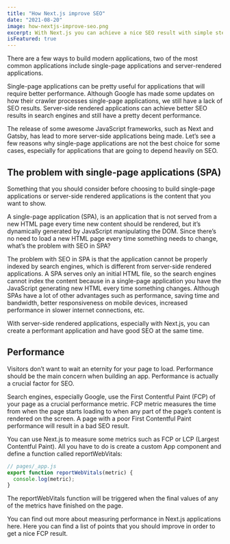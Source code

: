 ```yaml
---
title: "How Next.js improve SEO"
date: "2021-08-20"
image: how-nextjs-improve-seo.png
excerpt: With Next.js you can achieve a nice SEO result with simple steps, by just creating a new application. This is not a specific feature from Next.js, but from server-side rendered applications.
isFeatured: true
---
```


There are a few ways to build modern applications, two of the most common applications include single-page applications and server-rendered applications.

Single-page applications can be pretty useful for applications that will require better performance. Although Google has made some updates on how their crawler processes single-page applications, we still have a lack of SEO results. Server-side rendered applications can achieve better SEO results in search engines and still have a pretty decent performance.

The release of some awesome JavaScript frameworks, such as Next and Gatsby, has lead to more server-side applications being made. Let’s see a few reasons why single-page applications are not the best choice for some cases, especially for applications that are going to depend heavily on SEO.

## The problem with single-page applications (SPA)

Something that you should consider before choosing to build single-page applications or server-side rendered applications is the content that you want to show.

A single-page application (SPA), is an application that is not served from a new HTML page every time new content should be rendered, but it’s dynamically generated by JavaScript manipulating the DOM. Since there’s no need to load a new HTML page every time something needs to change, what’s the problem with SEO in SPA?

The problem with SEO in SPA is that the application cannot be properly indexed by search engines, which is different from server-side rendered applications. A SPA serves only an initial HTML file, so the search engines cannot index the content because in a single-page application you have the JavaScript generating new HTML every time something changes. Although SPAs have a lot of other advantages such as performance, saving time and bandwidth, better responsiveness on mobile devices, increased performance in slower internet connections, etc.

With server-side rendered applications, especially with Next.js, you can create a performant application and have good SEO at the same time.

## Performance

Visitors don’t want to wait an eternity for your page to load. Performance should be the main concern when building an app. Performance is actually a crucial factor for SEO.

Search engines, especially Google, use the First Contentful Paint (FCP) of your page as a crucial performance metric. FCP metric measures the time from when the page starts loading to when any part of the page’s content is rendered on the screen. A page with a poor First Contentful Paint performance will result in a bad SEO result.

You can use Next.js to measure some metrics such as FCP or LCP (Largest Contentful Paint). All you have to do is create a custom App component and define a function called reportWebVitals:

```js
// pages/_app.js
export function reportWebVitals(metric) {
  console.log(metric);
}
```

The reportWebVitals function will be triggered when the final values of any of the metrics have finished on the page.

You can find out more about measuring performance in Next.js applications here. Here you can find a list of points that you should improve in order to get a nice FCP result.
